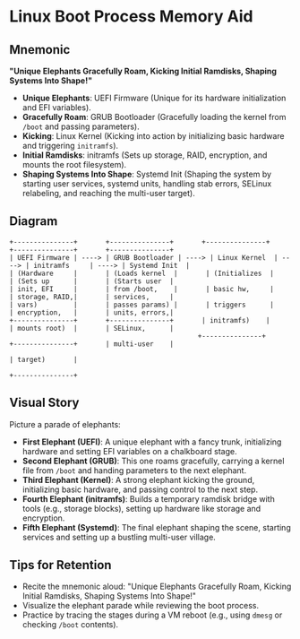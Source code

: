 # Linux Boot Process Memory Aid

## Mnemonic
**"Unique Elephants Gracefully Roam, Kicking Initial Ramdisks, Shaping Systems Into Shape!"**

- **Unique Elephants**: UEFI Firmware (Unique for its hardware initialization and EFI variables).
- **Gracefully Roam**: GRUB Bootloader (Gracefully loading the kernel from `/boot` and passing parameters).
- **Kicking**: Linux Kernel (Kicking into action by initializing basic hardware and triggering `initramfs`).
- **Initial Ramdisks**: initramfs (Sets up storage, RAID, encryption, and mounts the root filesystem).
- **Shaping Systems Into Shape**: Systemd Init (Shaping the system by starting user services, systemd units, handling stab errors, SELinux relabeling, and reaching the multi-user target).

## Diagram
```
+---------------+       +---------------+       +---------------+       +---------------+       +---------------+
| UEFI Firmware | ----> | GRUB Bootloader | ----> | Linux Kernel  | ----> | initramfs     | ----> | Systemd Init  |
| (Hardware     |       | (Loads kernel  |       | (Initializes  |       | (Sets up      |       | (Starts user  |
| init, EFI     |       | from /boot,    |       | basic hw,     |       | storage, RAID,|       | services,     |
| vars)         |       | passes params) |       | triggers      |       | encryption,   |       | units, errors,|
+---------------+       +---------------+       | initramfs)    |       | mounts root)  |       | SELinux,      |
                                               +---------------+       +---------------+       | multi-user    |
                                                                       | target)       |
                                                                       +---------------+
```

## Visual Story
Picture a parade of elephants:
- **First Elephant (UEFI)**: A unique elephant with a fancy trunk, initializing hardware and setting EFI variables on a chalkboard stage.
- **Second Elephant (GRUB)**: This one roams gracefully, carrying a kernel file from `/boot` and handing parameters to the next elephant.
- **Third Elephant (Kernel)**: A strong elephant kicking the ground, initializing basic hardware, and passing control to the next step.
- **Fourth Elephant (initramfs)**: Builds a temporary ramdisk bridge with tools (e.g., storage blocks), setting up hardware like storage and encryption.
- **Fifth Elephant (Systemd)**: The final elephant shaping the scene, starting services and setting up a bustling multi-user village.

## Tips for Retention
- Recite the mnemonic aloud: "Unique Elephants Gracefully Roam, Kicking Initial Ramdisks, Shaping Systems Into Shape!"
- Visualize the elephant parade while reviewing the boot process.
- Practice by tracing the stages during a VM reboot (e.g., using `dmesg` or checking `/boot` contents).